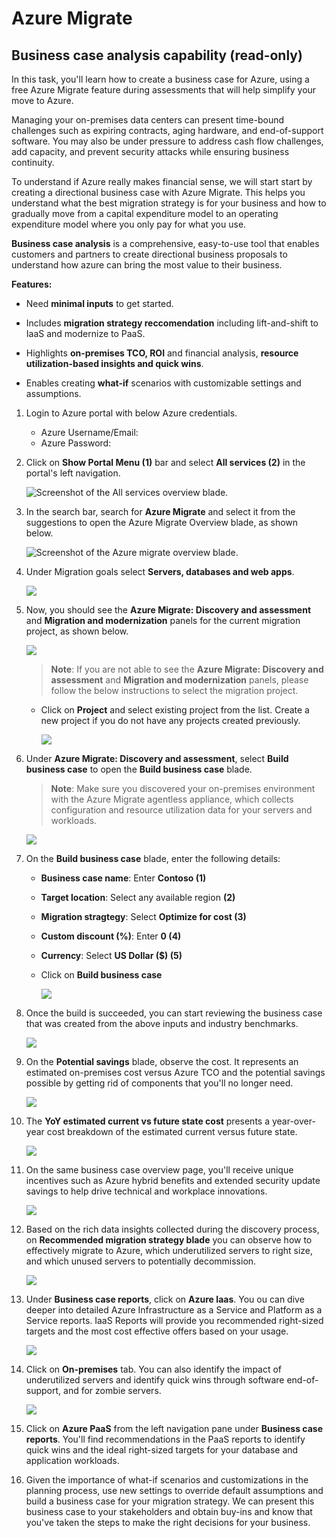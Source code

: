 # Azure Migrate

## Business case analysis capability (read-only)

In this task, you'll learn how to create a business case for Azure, using a free Azure Migrate feature during assessments that will help simplify your move to Azure.

Managing your on-premises data centers can present time-bound challenges such as expiring contracts, aging hardware, and end-of-support software. You may also be under pressure to address cash flow challenges, add capacity, and prevent security attacks while ensuring business continuity.

To understand if Azure really makes financial sense, we will start start by creating a directional business case with Azure Migrate. This helps you understand what the best migration strategy is for your business and how to gradually move from a capital expenditure model to an operating expenditure model where you only pay for what you use.

**Business case analysis** is a comprehensive, easy-to-use tool that enables customers and partners to create directional business proposals to understand how azure can bring the most value to their business.

**Features:**

- Need **minimal inputs** to get started.

- Includes **migration strategy reccomendation** including lift-and-shift to IaaS and modernize to PaaS.

- Highlights **on-premises TCO, ROI** and financial analysis, **resource utilization-based insights and quick wins**.

- Enables creating **what-if** scenarios with customizable settings and assumptions.



1. Login to Azure portal with below Azure credentials.

    * Azure Username/Email: <inject key="AzureAdUserEmail"></inject> 
    * Azure Password: <inject key="AzureAdUserPassword"></inject>

2. Click on **Show Portal Menu (1)** bar and select **All services (2)** in the portal's left navigation.
 
    ![Screenshot of the All services overview blade.](Images/Allservices.png)

3. In the search bar, search for **Azure Migrate** and select it from the suggestions to open the Azure Migrate Overview blade, as shown below. 
 
    ![Screenshot of the Azure migrate overview blade.](Images/Azmigrate.png)

4. Under Migration goals select **Servers, databases and web apps**.

    ![](Images/azuremigrate-1.png)

5. Now, you should see the **Azure Migrate: Discovery and assessment** and **Migration and modernization** panels for the current migration project, as shown below.

    ![](Images/MicrosoftTeams-image%20(5).png)
    
    >**Note**: If you are not able to see the **Azure Migrate: Discovery and assessment** and **Migration and modernization** panels, please follow the below instructions to select the migration project.

     - Click on **Project** and select existing project from the list. Create a new project if you do not have any projects created previously.

        ![](Images/E1T1S5_1.png)
        
6. Under **Azure Migrate: Discovery and assessment**, select **Build business case** to open the **Build business case** blade. 

    >**Note**: Make sure you discovered your on-premises environment with the Azure Migrate agentless appliance, which collects configuration and resource utilization data for your servers and workloads.

     ![](Images/azure_migrate1.png)
    
7. On the **Build business case** blade, enter the following details:
   
   - **Business case name**: Enter **Contoso (1)**
   - **Target location**: Select any available region **(2)**
   - **Migration stragtegy**: Select **Optimize for cost (3)**
   - **Custom discount (%)**: Enter **0 (4)**
   - **Currency**: Select **US Dollar ($) (5)**
   - Click on **Build business case**

     
     ![](Images/azure_migrate2.png)
   
8. Once the build is succeeded, you can start reviewing the business case that was created from the above inputs and industry benchmarks.

     ![](Images/azure_migrate3.png)
   
9. On the **Potential savings** blade, observe the cost. It represents an estimated on-premises cost versus Azure TCO and the potential savings possible by getting rid of components that you'll no longer need. 

     ![](Images/azure_migrate4.png)
   
10. The **YoY estimated current vs future state cost** presents a year-over-year cost breakdown of the estimated current versus future state.

      ![](Images/azure_migrate5.png)
    
11. On the same business case overview page, you'll receive unique incentives such as Azure hybrid benefits and extended security update savings to help drive technical and workplace innovations.

     ![](Images/azure_migrate6.png)
    
12. Based on the rich data insights collected during the discovery process, on **Recommended migration strategy blade** you can observe how to effectively migrate to Azure, which underutilized servers to right size, and which unused servers to potentially decommission.

     ![](Images/azure_migrate7.png)
   
13. Under **Business case reports**, click on **Azure Iaas**. You ou can dive deeper into detailed Azure Infrastructure as a Service and Platform as a Service reports. IaaS Reports will provide you recommended right-sized targets and the most cost effective offers based on your usage.

     ![](Images/azure_migrate8.png)

14. Click on **On-premises** tab. You can also identify the impact of underutilized servers and identify quick wins through software end-of-support, and for zombie servers.

      ![](Images/azure_migrate9.png)

15. Click on **Azure PaaS** from the left navigation pane under **Business case reports**. You'll find recommendations in the PaaS reports to identify quick wins and the ideal right-sized targets for your database and application workloads.

16. Given the importance of what-if scenarios and customizations in the planning process, use new settings to override default assumptions and build a business case for your migration strategy. We can present this business case to your stakeholders and obtain buy-ins and know that you've taken the steps to make the right decisions for your business.
     
